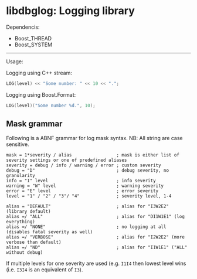 # libdbglog: Logging library

Dependencis:
* Boost_THREAD
* Boost_SYSTEM

---

Usage:

Logging using C++ stream:

```c++
LOG(level) << "Some number: " << 10 << ".";
```

Logging using Boost.Format:

```c++
LOG(level)("Some number %d.", 10);
```

## Mask grammar

Following is a ABNF grammar for log mask syntax. NB: All string are case sensitive.
```
mask = 1*severity / alias                 ; mask is either list of severity settings or one of predefined aliases
severity = debug / info / warning / error ; custom severity 
debug = "D"                               ; debug severity, no granularity
info = "I" level                          ; info severity
warning = "W" level                       ; warning severity
error = "E" level                         ; error severity
level = "1" / "2" / "3"/ "4"              ; severity level, 1-4

alias = "DEFAULT"                         ; alias for "I3W2E2" (library default)
alias =/ "ALL"                            ; alias for "DI1W1E1" (log everything)
alias =/ "NONE"                           ; no logging at all (disables fatal severity as well)
alias =/ "VERBOSE"                        ; alias for "I2W2E2" (more verbose than default)
alias =/ "ND"                             ; alias for "I1W1E1" ("ALL" without debug)
```

If multiple levels for one severity are used (e.g. `I1I4` then lowest level wins (i.e. `I3I4` is an equivalent of `I3`).

